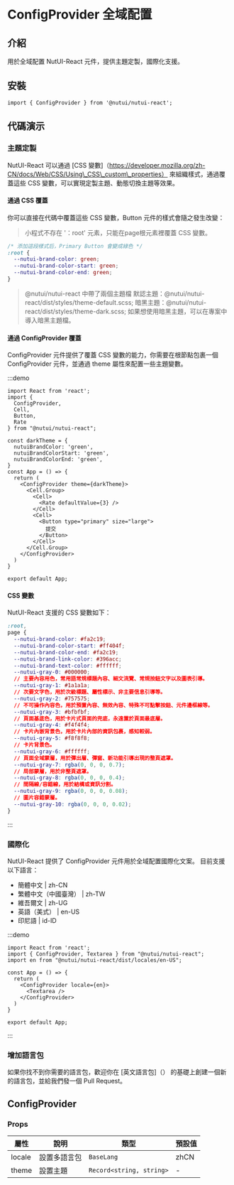 # ConfigProvider 全域配置

## 介紹

用於全域配置 NutUI-React 元件，提供主題定製，國際化支援。

## 安裝

```tsx
import { ConfigProvider } from '@nutui/nutui-react';
```

## 代碼演示

### 主題定製

NutUI-React 可以通過 \[CSS 變數\]（https://developer.mozilla.org/zh-CN/docs/Web/CSS/Using\_CSS\_custom\_properties） 來組織樣式，通過覆蓋這些 CSS 變數，可以實現定製主題、動態切換主題等效果。

#### 通過 CSS 覆蓋

你可以直接在代碼中覆蓋這些 CSS 變數，Button 元件的樣式會隨之發生改變：

> 小程式不存在 '：root' 元素，只能在page根元素裡覆蓋 CSS 變數。

```css
/* 添加這段樣式后，Primary Button 會變成綠色 */
:root {
  --nutui-brand-color: green;
  --nutui-brand-color-start: green;
  --nutui-brand-color-end: green;
}
```

> @nutui/nutui-react 中帶了兩個主題檔 默認主題：@nutui/nutui-react/dist/styles/theme-default.scss; 暗黑主題：@nutui/nutui-react/dist/styles/theme-dark.scss; 如果想使用暗黑主題，可以在專案中導入暗黑主題檔。

#### 通過 ConfigProvider 覆蓋

ConfigProvider 元件提供了覆蓋 CSS 變數的能力，你需要在根節點包裹一個 ConfigProvider 元件，並通過 theme 屬性來配置一些主題變數。

:::demo

```tsx
import React from 'react';
import {
  ConfigProvider,
  Cell,
  Button,
  Rate
} from "@nutui/nutui-react";

const darkTheme = {
  nutuiBrandColor: 'green',
  nutuiBrandColorStart: 'green',
  nutuiBrandColorEnd: 'green',
}
const App = () => {
  return (
    <ConfigProvider theme={darkTheme}>
      <Cell.Group>
        <Cell>
          <Rate defaultValue={3} />
        </Cell>
        <Cell>
          <Button type="primary" size="large">
            提交
          </Button>
        </Cell>
      </Cell.Group>
    </ConfigProvider>
  )
}

export default App;
```

#### CSS 變數

NutUI-React 支援的 CSS 變數如下：

```css
:root,
page {
  --nutui-brand-color: #fa2c19;
  --nutui-brand-color-start: #ff404f;
  --nutui-brand-color-end: #fa2c19;
  --nutui-brand-link-color: #396acc;
  --nutui-brand-text-color: #ffffff;
  --nutui-gray-0: #000000;
  // 主要內容用色，常用語常規標題內容、細文流覽、常規按鈕文字以及圖表引導。
  --nutui-gray-1: #1a1a1a;
  // 次要文字色，用於次級標題、屬性標示、非主要信息引導等。
  --nutui-gray-2: #757575;
  // 不可操作內容色，用於預置內容、無效內容、特殊不可點擊按鈕、元件邊框線等。
  --nutui-gray-3: #bfbfbf;
  // 頁面基底色，用於卡片式頁面的兜底，永遠置於頁面最底層。
  --nutui-gray-4: #f4f4f4;
  // 卡片內嵌背景色，用於卡片內部的資訊包裹，感知較弱。
  --nutui-gray-5: #f8f8f8;
  // 卡片背景色。
  --nutui-gray-6: #ffffff;
  // 頁面全域蒙層，用於彈出層、彈窗、新功能引導出現的整頁遮罩。
  --nutui-gray-7: rgba(0, 0, 0, 0.7);
  // 局部蒙層，用於非整頁遮罩。
  --nutui-gray-8: rgba(0, 0, 0, 0.4);
  // 間隔線/容錯線，用於結構或資訊分割。
  --nutui-gray-9: rgba(0, 0, 0, 0.08);
  // 圖片容錯蒙層。
  --nutui-gray-10: rgba(0, 0, 0, 0.02);
}

```

:::

### 國際化

NutUI-React 提供了 ConfigProvider 元件用於全域配置國際化文案。 目前支援以下語言：

*   簡體中文 | zh-CN
*   繁體中文（中國臺灣） | zh-TW
*   維吾爾文 | zh-UG
*   英語（美式） | en-US
*   印尼語 | id-ID

:::demo

```tsx
import React from 'react';
import { ConfigProvider, Textarea } from "@nutui/nutui-react";
import en from "@nutui/nutui-react/dist/locales/en-US";

const App = () => {
  return (
    <ConfigProvider locale={en}>
      <Textarea />
    </ConfigProvider>
  )
}

export default App;
```

:::

### 增加語言包

如果你找不到你需要的語言包，歡迎你在 \[英文語言包\]（） 的基礎上創建一個新的語言包，並給我們發一個 Pull Request。

## ConfigProvider

### Props

| 屬性 | 說明 | 類型 | 預設值 |
| --- | --- | --- | --- |
| locale | 設置多語言包 | `BaseLang` | zhCN |
| theme | 設置主題 | `Record<string, string>` | \- |